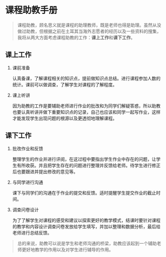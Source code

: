 # 课程助教手册

> 课程助教，顾名思义就是课程的助理教师，既是老师也得是助理。虽然从没做过助教，但根据之前在土耳其当海外志愿者的经历以及一些资料的搜集，我将从两大方面考虑课程助教的工作：**课上工作**和**课下工作**。

## 课上工作
1. 课前准备

   认真备课，了解课程相关的知识点，提前做知识点总结。进行课程参加人数的统计。课前可以做调查，了解学生对课程的了解程度。

2. 课上听讲

   因为助教的工作是要辅助老师进行作业的批改和为同学们解疑答惑，所以助教也要认真听讲并做下重要知识点的记录，自己也应该和同学一起写作业，这样才能发现学生出现问题的根源以及更透彻地理解课程。

## 课下工作
1. 批改作业和反馈

   整理学生的作业并进行评阅，在这过程中要指出学生作业中存在的问题，让学生有所收获。并且把学生存在的问题进行整理并反馈给老师。待学生进行修正后也要跟进并提出修改的意见等。

2. 与同学进行沟通

   课下与同学们的沟通在于作业的提交和反馈。适时提醒学生提交作业的截止时间。

3. 调查问卷设计

   为了了解学生对课程的感受和建议以探索更好的教学模式，结课时要针对课程的教学和内容设计调查问卷发放给学生填写，并加以整理和数据分析，最后给老师进行总结反馈。

> 总的来说，助教可以说是学生和老师沟通的桥梁，助教应该起到一个辅助老师更好地教学的作用以及对学生进行辅导的作用。
